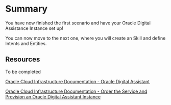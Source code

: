 # Summary
You have now finished the first scenario and have your Oracle Digital Assistance Instance set up!

You can now move to the next one, where you will create an Skill and define Intents and Entities.

## Resources

To be completed

[Oracle Cloud Infrastructure Documentation - Oracle Digital Assistant](https://docs.cloud.oracle.com/en-us/iaas/digital-assistant/index.html)

[Oracle Cloud Infrastructure Documentation - Order the Service and Provision an Oracle Digital Assistant Instance](https://docs.cloud.oracle.com/en-us/iaas/digital-assistant/doc/order-service-and-provision-instance.html#GUID-EB06833C-7B1C-46F6-B63C-1F23375CEB7E)
